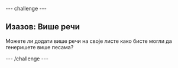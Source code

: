 \--- challenge \---

## Изазов: Више речи

Можете ли додати више речи на своје листе како бисте могли да генеришете више песама?

\--- /challenge \---